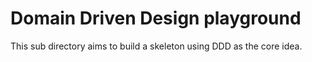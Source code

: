 # Domain Driven Design playground
This sub directory aims to build a skeleton using DDD as the core idea.
